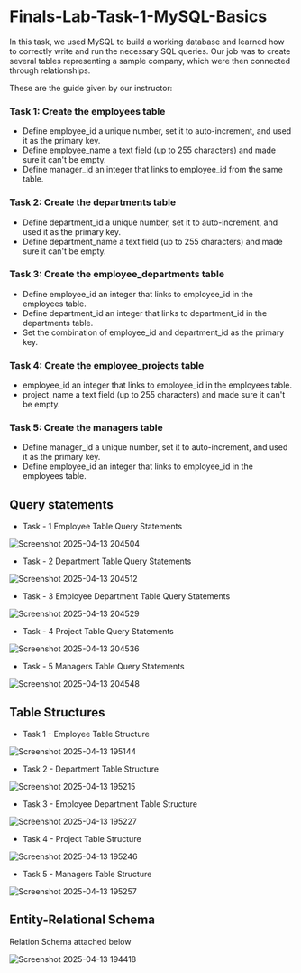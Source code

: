 # Finals-Lab-Task-1-MySQL-Basics

In this task, we used MySQL to build a working database and learned how to correctly write and run the necessary SQL queries. Our job was to create several tables representing a sample company, which were then connected through relationships.

These are the guide given by our instructor:

### Task 1: Create the employees table
- Define employee_id a unique number, set it to auto-increment, and used it as the primary key.
- Define employee_name a text field (up to 255 characters) and made sure it can't be empty.
- Define manager_id an integer that links to employee_id from the same table.

### Task 2: Create the departments table
- Define department_id a unique number, set it to auto-increment, and used it as the primary key.
- Define department_name a text field (up to 255 characters) and made sure it can't be empty.

### Task 3: Create the employee_departments table
- Define employee_id an integer that links to employee_id in the employees table.
- Define department_id an integer that links to department_id in the departments table.
- Set the combination of employee_id and department_id as the primary key.

### Task 4: Create the employee_projects table
- employee_id an integer that links to employee_id in the employees table.
- project_name a text field (up to 255 characters) and made sure it can't be empty.

### Task 5: Create the managers table
- Define manager_id a unique number, set it to auto-increment, and used it as the primary key.
- Define employee_id an integer that links to employee_id in the employees table.

## Query statements
- Task - 1 Employee Table Query Statements

![Screenshot 2025-04-13 204504](https://github.com/user-attachments/assets/8b042284-796a-4d4c-80c3-d436f7e9cce3)

- Task - 2 Department Table Query Statements

![Screenshot 2025-04-13 204512](https://github.com/user-attachments/assets/9c5c7f27-e053-4139-920b-84d2589cc78c)

- Task - 3 Employee Department Table Query Statements

![Screenshot 2025-04-13 204529](https://github.com/user-attachments/assets/4266781c-8b70-4930-93c0-478d32cd3830)


- Task - 4 Project Table Query Statements

![Screenshot 2025-04-13 204536](https://github.com/user-attachments/assets/abff69e3-b6ae-4a0d-8ea7-7a613103a8fd)


- Task - 5 Managers Table Query Statements

![Screenshot 2025-04-13 204548](https://github.com/user-attachments/assets/721909de-42e8-465d-b139-2957d0a2fc75)


## Table Structures
- Task 1 - Employee Table Structure

![Screenshot 2025-04-13 195144](https://github.com/user-attachments/assets/19546eb1-07e0-4308-af29-77391a5c34c6)

- Task 2 - Department Table Structure

![Screenshot 2025-04-13 195215](https://github.com/user-attachments/assets/b72f87e8-d858-4420-9c96-46f36bff41dc)

- Task 3 - Employee Department Table Structure

![Screenshot 2025-04-13 195227](https://github.com/user-attachments/assets/2516ce18-6e29-4ad0-b8be-79c5c8986c6d)

- Task 4 - Project Table Structure

![Screenshot 2025-04-13 195246](https://github.com/user-attachments/assets/6f37dab3-624d-47de-866d-9c341d3b02b8)


- Task 5 - Managers Table Structure

![Screenshot 2025-04-13 195257](https://github.com/user-attachments/assets/eed15bb5-e27c-4f86-80c5-c181c2d27b62)


## Entity-Relational Schema
Relation Schema attached below

![Screenshot 2025-04-13 194418](https://github.com/user-attachments/assets/91e16065-98d6-40b2-96e3-a8308793a76f)
